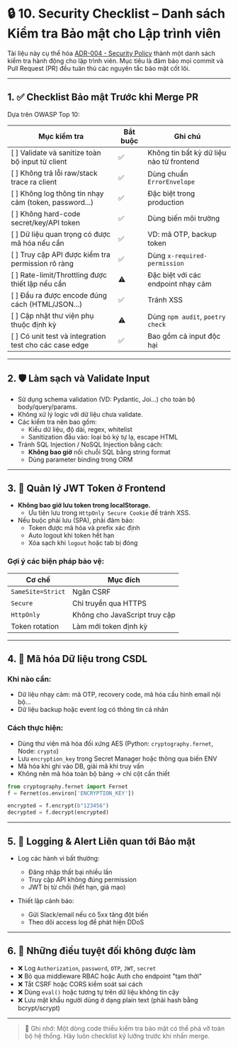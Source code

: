 # 🔒 10. Security Checklist – Danh sách Kiểm tra Bảo mật cho Lập trình viên

Tài liệu này cụ thể hóa [ADR-004 - Security Policy](../ADR/adr-004-security.md) thành một danh sách kiểm tra hành động cho lập trình viên. Mục tiêu là đảm bảo mọi commit và Pull Request (PR) đều tuân thủ các nguyên tắc bảo mật cốt lõi.

---

## 1. ✅ Checklist Bảo mật Trước khi Merge PR

Dựa trên OWASP Top 10:

| Mục kiểm tra                                          | Bắt buộc | Ghi chú |
|--------------------------------------------------------|----------|---------|
| [ ] Validate và sanitize toàn bộ input từ client       | ✅       | Không tin bất kỳ dữ liệu nào từ frontend |
| [ ] Không trả lỗi raw/stack trace ra client            | ✅       | Dùng chuẩn `ErrorEnvelope` |
| [ ] Không log thông tin nhạy cảm (token, password...)  | ✅       | Đặc biệt trong production |
| [ ] Không hard-code secret/key/API token               | ✅       | Dùng biến môi trường |
| [ ] Dữ liệu quan trọng có được mã hóa nếu cần          | ✅       | VD: mã OTP, backup token |
| [ ] Truy cập API được kiểm tra permission rõ ràng      | ✅       | Dùng `x-required-permission` |
| [ ] Rate-limit/Throttling được thiết lập nếu cần       | ⚠️       | Đặc biệt với các endpoint nhạy cảm |
| [ ] Đầu ra được encode đúng cách (HTML/JSON...)        | ✅       | Tránh XSS |
| [ ] Cập nhật thư viện phụ thuộc định kỳ                | ⚠️       | Dùng `npm audit`, `poetry check` |
| [ ] Có unit test và integration test cho các case edge | ✅       | Bao gồm cả input độc hại |

---

## 2. 🛡️ Làm sạch và Validate Input

- Sử dụng schema validation (VD: Pydantic, Joi...) cho toàn bộ body/query/params.
- Không xử lý logic với dữ liệu chưa validate.
- Các kiểm tra nên bao gồm:
  - Kiểu dữ liệu, độ dài, regex, whitelist
  - Sanitization đầu vào: loại bỏ ký tự lạ, escape HTML
- Tránh SQL Injection / NoSQL Injection bằng cách:
  - **Không bao giờ** nối chuỗi SQL bằng string format
  - Dùng parameter binding trong ORM

---

## 3. 🔐 Quản lý JWT Token ở Frontend

- **Không bao giờ lưu token trong localStorage.**
  - Ưu tiên lưu trong `HttpOnly Secure Cookie` để tránh XSS.
- Nếu buộc phải lưu (SPA), phải đảm bảo:
  - Token được mã hóa và prefix xác định
  - Auto logout khi token hết hạn
  - Xóa sạch khi `logout` hoặc tab bị đóng

### Gợi ý các biện pháp bảo vệ:

| Cơ chế             | Mục đích                        |
|--------------------|----------------------------------|
| `SameSite=Strict`  | Ngăn CSRF                        |
| `Secure`           | Chỉ truyền qua HTTPS             |
| `HttpOnly`         | Không cho JavaScript truy cập    |
| Token rotation     | Làm mới token định kỳ            |

---

## 4. 🔏 Mã hóa Dữ liệu trong CSDL

### Khi nào cần:
- Dữ liệu nhạy cảm: mã OTP, recovery code, mã hóa cấu hình email nội bộ...
- Dữ liệu backup hoặc event log có thông tin cá nhân

### Cách thực hiện:
- Dùng thư viện mã hóa đối xứng AES (Python: `cryptography.fernet`, Node: `crypto`)
- Lưu `encryption_key` trong Secret Manager hoặc thông qua biến ENV
- Mã hóa khi ghi vào DB, giải mã khi truy vấn
- Không nên mã hóa toàn bộ bảng → chỉ cột cần thiết

```python
from cryptography.fernet import Fernet
f = Fernet(os.environ['ENCRYPTION_KEY'])

encrypted = f.encrypt(b"123456")
decrypted = f.decrypt(encrypted)
```

---

## 5. 🚨 Logging & Alert Liên quan tới Bảo mật

* Log các hành vi bất thường:

  * Đăng nhập thất bại nhiều lần
  * Truy cập API không đúng permission
  * JWT bị từ chối (hết hạn, giả mạo)
* Thiết lập cảnh báo:

  * Gửi Slack/email nếu có 5xx tăng đột biến
  * Theo dõi access log để phát hiện DDoS

---

## 6. 🚫 Những điều tuyệt đối không được làm

* ❌ Log `Authorization`, `password`, `OTP`, `JWT`, `secret`
* ❌ Bỏ qua middleware RBAC hoặc Auth cho endpoint "tạm thời"
* ❌ Tắt CSRF hoặc CORS kiểm soát sai cách
* ❌ Dùng `eval()` hoặc tương tự trên dữ liệu không tin cậy
* ❌ Lưu mật khẩu người dùng ở dạng plain text (phải hash bằng bcrypt/scrypt)

---

> 📌 Ghi nhớ: Một dòng code thiếu kiểm tra bảo mật có thể phá vỡ toàn bộ hệ thống. Hãy luôn checklist kỹ lưỡng trước khi nhấn merge.
